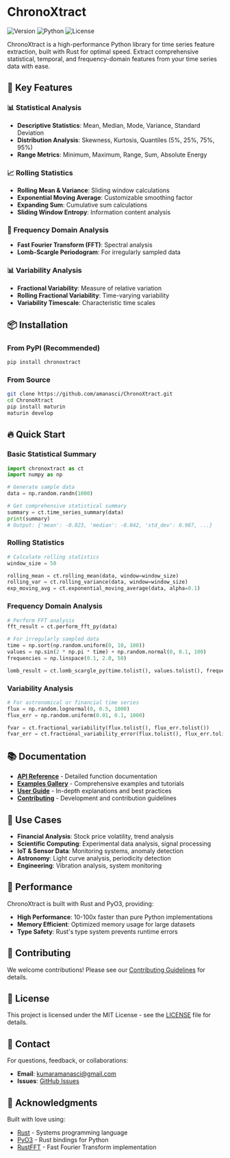 # ChronoXtract

![Version](https://img.shields.io/badge/version-0.0.2-blue.svg)
![Python](https://img.shields.io/badge/python-3.8+-blue.svg)
![License](https://img.shields.io/badge/license-MIT-green.svg)

ChronoXtract is a high-performance Python library for time series feature extraction, built with Rust for optimal speed. Extract comprehensive statistical, temporal, and frequency-domain features from your time series data with ease.

## 🚀 Key Features

### 📊 **Statistical Analysis**
- **Descriptive Statistics**: Mean, Median, Mode, Variance, Standard Deviation
- **Distribution Analysis**: Skewness, Kurtosis, Quantiles (5%, 25%, 75%, 95%)
- **Range Metrics**: Minimum, Maximum, Range, Sum, Absolute Energy

### 📈 **Rolling Statistics**
- **Rolling Mean & Variance**: Sliding window calculations
- **Exponential Moving Average**: Customizable smoothing factor
- **Expanding Sum**: Cumulative sum calculations
- **Sliding Window Entropy**: Information content analysis

### 🌊 **Frequency Domain Analysis**
- **Fast Fourier Transform (FFT)**: Spectral analysis
- **Lomb-Scargle Periodogram**: For irregularly sampled data

### 📊 **Variability Analysis**
- **Fractional Variability**: Measure of relative variation
- **Rolling Fractional Variability**: Time-varying variability
- **Variability Timescale**: Characteristic time scales

## 📦 Installation

### From PyPI (Recommended)
```bash
pip install chronoxtract
```

### From Source
```bash
git clone https://github.com/amanasci/ChronoXtract.git
cd ChronoXtract
pip install maturin
maturin develop
```

## 🔥 Quick Start

### Basic Statistical Summary
```python
import chronoxtract as ct
import numpy as np

# Generate sample data
data = np.random.randn(1000)

# Get comprehensive statistical summary
summary = ct.time_series_summary(data)
print(summary)
# Output: {'mean': -0.023, 'median': -0.042, 'std_dev': 0.987, ...}
```

### Rolling Statistics
```python
# Calculate rolling statistics
window_size = 50

rolling_mean = ct.rolling_mean(data, window=window_size)
rolling_var = ct.rolling_variance(data, window=window_size)
exp_moving_avg = ct.exponential_moving_average(data, alpha=0.1)
```

### Frequency Domain Analysis
```python
# Perform FFT analysis
fft_result = ct.perform_fft_py(data)

# For irregularly sampled data
time = np.sort(np.random.uniform(0, 10, 100))
values = np.sin(2 * np.pi * time) + np.random.normal(0, 0.1, 100)
frequencies = np.linspace(0.1, 2.0, 50)

lomb_result = ct.lomb_scargle_py(time.tolist(), values.tolist(), frequencies.tolist())
```

### Variability Analysis
```python
# For astronomical or financial time series
flux = np.random.lognormal(0, 0.5, 1000)
flux_err = np.random.uniform(0.01, 0.1, 1000)

fvar = ct.fractional_variability(flux.tolist(), flux_err.tolist())
fvar_err = ct.fractional_variability_error(flux.tolist(), flux_err.tolist())
```

## 📚 Documentation

- **[API Reference](docs/api_reference.md)** - Detailed function documentation
- **[Examples Gallery](docs/examples/)** - Comprehensive examples and tutorials  
- **[User Guide](docs/user_guide.md)** - In-depth explanations and best practices
- **[Contributing](CONTRIBUTING.md)** - Development and contribution guidelines

## 🎯 Use Cases

- **Financial Analysis**: Stock price volatility, trend analysis
- **Scientific Computing**: Experimental data analysis, signal processing
- **IoT & Sensor Data**: Monitoring systems, anomaly detection
- **Astronomy**: Light curve analysis, periodicity detection
- **Engineering**: Vibration analysis, system monitoring

## 🔧 Performance

ChronoXtract is built with Rust and PyO3, providing:
- **High Performance**: 10-100x faster than pure Python implementations
- **Memory Efficient**: Optimized memory usage for large datasets
- **Type Safety**: Rust's type system prevents runtime errors

## 🤝 Contributing

We welcome contributions! Please see our [Contributing Guidelines](CONTRIBUTING.md) for details.

## 📄 License

This project is licensed under the MIT License - see the [LICENSE](LICENSE) file for details.

## 📧 Contact

For questions, feedback, or collaborations:
- **Email**: [kumaramanasci@gmail.com](mailto:kumaramanasci@gmail.com)
- **Issues**: [GitHub Issues](https://github.com/amanasci/ChronoXtract/issues)

## 🙏 Acknowledgments

Built with love using:
- [Rust](https://rust-lang.org/) - Systems programming language
- [PyO3](https://pyo3.rs/) - Rust bindings for Python
- [RustFFT](https://github.com/ejmahler/RustFFT) - Fast Fourier Transform implementation
